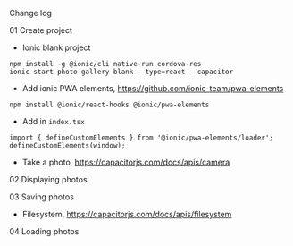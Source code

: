 Change log

01 Create project

- Ionic blank project

```
npm install -g @ionic/cli native-run cordova-res
ionic start photo-gallery blank --type=react --capacitor
```

- Add ionic PWA elements, https://github.com/ionic-team/pwa-elements 

```
npm install @ionic/react-hooks @ionic/pwa-elements
```

- Add in `index.tsx`

```
import { defineCustomElements } from '@ionic/pwa-elements/loader';
defineCustomElements(window);
```

- Take a photo, https://capacitorjs.com/docs/apis/camera

02 Displaying photos

03 Saving photos

- Filesystem, https://capacitorjs.com/docs/apis/filesystem

04 Loading photos
